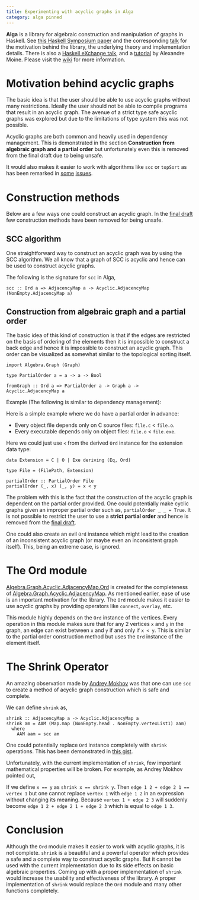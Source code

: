 ```yaml
---
title: Experimenting with acyclic graphs in Alga
category: alga pinned
---
```


**Alga** is a library for algebraic construction and manipulation of graphs in Haskell. See
[this Haskell Symposium paper](https://github.com/snowleopard/alga-paper) and the
corresponding [talk](https://www.youtube.com/watch?v=EdQGLewU-8k) for the motivation
behind the library, the underlying theory and implementation details. There is also a
[Haskell eXchange talk](https://skillsmatter.com/skillscasts/10635-algebraic-graphs), 
and a [tutorial](https://nobrakal.github.io/alga-tutorial) by Alexandre Moine.
Please visit the [wiki](https://github.com/snowleopard/alga/wiki) for more information.

# Motivation behind acyclic graphs

The basic idea is that the user should be able to use acyclic graphs without
many restrictions. Ideally the user should not be able to compile programs
that result in an acyclic graph. The avenue of a strict type safe acyclic graphs
was explored but due to the limitations of type system this was not possible.
 
Acyclic graphs are both common and heavily used in dependency
management. This is demonstrated in the section 
**Construction from algebraic graph and a partial order** but unfortunately
even this is removed from the final draft due to being unsafe.

It would also makes it easier to work with algorithms like `scc` or `topSort`
as has been remarked in [some](https://github.com/snowleopard/alga/issues/152)
[issues](https://github.com/snowleopard/alga/issues/154).

# Construction methods

Below are a few ways one could construct an acyclic graph. In the [final draft](Acyclic.AdjacencyMap)
few construction methods have been removed for being unsafe.

## SCC algorithm

One straightforward way to construct an acyclic graph was by using
the SCC algorithm. We all know that a graph of SCC is acyclic and
hence can be used to construct acyclic graphs.

The following is the signature for `scc` in Alga,
```
scc :: Ord a => AdjacencyMap a -> Acyclic.AdjacencyMap (NonEmpty.AdjacencyMap a)
```

## Construction from algebraic graph and a partial order

The basic idea of this kind of construction is that if the edges are
restricted on the basis of ordering of the elements then it is
impossible to construct a back edge and hence it is impossible to
construct an acyclic graph. This order can be visualized as somewhat
similar to the topological sorting itself.

```
import Algebra.Graph (Graph)

type PartialOrder a = a -> a -> Bool

fromGraph :: Ord a => PartialOrder a -> Graph a -> Acyclic.AdjacencyMap a
```

Example (The following is similar to dependency management):

Here is a simple example where we do have a partial order in advance:
* Every object file depends only on C source files: `file.c` < `file.o`.
* Every executable depends only on object files: `file.o` < `file.exe`.

Here we could just use `<` from the derived `Ord` instance for the extension data type:

```
data Extension = C | O | Exe deriving (Eq, Ord)

type File = (FilePath, Extension)

partialOrder :: PartialOrder File
partialOrder (_, x) (_, y) = x < y
```

The problem with this is the fact that the construction of the acyclic
graph is dependent on the partial order provided. One could potentially
make cyclic graphs given an improper partial order such as,
`partialOrder _ _ = True`. It is not possible to restrict the user to
use a **strict partial order** and hence is removed from the [final draft][Acyclic.AdjacencyMap].

One could also create an evil `Ord` instance which might lead to the
creation of an inconsistent acyclic graph (or maybe even an
inconsistent graph itself). This, being an extreme case, is ignored.

# The Ord module

[Algebra.Graph.Acyclic.AdjacencyMap.Ord][Acyclic.AdjacencyMap.Ord] is
created for the completeness of [Algebra.Graph.Acyclic.AdjacencyMap][Acyclic.AdjacencyMap].
As mentioned earlier, ease of use is an important motivation for the library.
The `Ord` module makes it easier to use acyclic graphs by providing operators like
`connect`, `overlay`, etc.

This module highly depends on the `Ord` instance of the vertices.
Every operation in this module makes sure that for any 2 vertices
`x` and `y` in the graph, an edge can exist between `x` and `y` if
and only if `x < y`. This is similar to the partial order construction
method but uses the `Ord` instance of the element itself.

# The Shrink Operator

An amazing observation made by [Andrey Mokhov](https://github.com/snowleopard)
was that one can use `scc` to create a method of acyclic graph
construction which is safe and complete.

We can define `shrink` as,
```
shrink :: AdjacencyMap a -> Acyclic.AdjacencyMap a
shrink am = AAM (Map.map (NonEmpty.head . NonEmpty.vertexList1) aam)
  where
    AAM aam = scc am 
```

One could potentially replace `Ord` instance completely with `shrink`
operations. This has been demonstrated in [this gist](https://gist.github.com/adithyaov/bf3bf5d595bc1bb587d0aea03f1b3412).

Unfortunately, with the current implementation of `shrink`,
few important mathematical properties will be broken. 
For example, as Andrey Mokhov pointed out,

If we define `x == y` as `shrink x == shrink y`.
Then `edge 1 2 + edge 2 1 == vertex 1` but one cannot replace
`vertex 1` with `edge 1 2` in an expression without changing its
meaning. Because `vertex 1 + edge 2 3` will suddenly become 
`edge 1 2 + edge 2 1 + edge 2 3` which is equal to `edge 1 3`.

# Conclusion

Although the `Ord` module makes it easier to work with acyclic graphs,
it is not complete.
`shrink` is a beautiful and a powerful operator which provides a
safe and a complete way to construct acyclic graphs. But it cannot
be used with the current implementation due to its side effects
on basic algebraic properties. Coming up with a proper implementation
of `shrink` would increase the usability and effectiveness of the
library. A proper implementation of `shrink` would replace the `Ord`
module and many other functions completely.

[Acyclic.AdjacencyMap]: https://github.com/snowleopard/alga/blob/master/src/Algebra/Graph/Acyclic/AdjacencyMap.hs
[Acyclic.AdjacencyMap.Ord]: https://github.com/snowleopard/alga/blob/master/src/Algebra/Graph/Acyclic/AdjacencyMap/Ord.hs
